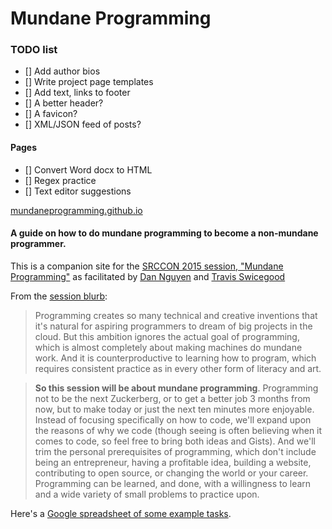 # Mundane Programming


### TODO list

- [] Add author bios
- [] Write project page templates
- [] Add text, links to footer
- [] A better header?
- [] A favicon?
- [] XML/JSON feed of posts?

#### Pages

- [] Convert Word docx to HTML
- [] Regex practice
- [] Text editor suggestions

[mundaneprogramming.github.io](http://mundaneprogramming.github.io)

#### A guide on how to do mundane programming to become a non-mundane programmer.

This is a companion site for the [SRCCON 2015 session, "Mundane Programming"](http://srccon.org/sessions/#proposal-106215) as facilitated by [Dan Nguyen](https://twitter.com/dancow) and [Travis Swicegood](https://twitter.com/tswicegood)

From the [session blurb](http://srccon.org/sessions/#proposal-106215):

> Programming creates so many technical and creative inventions that it's natural for aspiring programmers to dream of big projects in the cloud. But this ambition ignores the actual goal of programming, which is almost completely about making machines do mundane work. And it is counterproductive to learning how to program, which requires consistent practice as in every other form of literacy and art. 

> __So this session will be about mundane programming__. Programming not to be the next Zuckerberg, or to get a better job 3 months from now, but to make today or just the next ten minutes more enjoyable. Instead of focusing specifically on how to code, we'll expand upon the reasons of why we code (though seeing is often believing when it comes to code, so feel free to bring both ideas and Gists). And we'll trim the personal prerequisites of programming, which don't include being an entrepreneur, having a profitable idea, building a website, contributing to open source, or changing the world or your career. Programming can be learned, and done, with a willingness to learn and a wide variety of small problems to practice upon.







Here's a [Google spreadsheet of some example tasks](https://docs.google.com/spreadsheets/d/1oaUNiWOyuTmxr0hVgx32vr5XN8E4MEb_2FD56BE6mZA/edit#gid=0).

